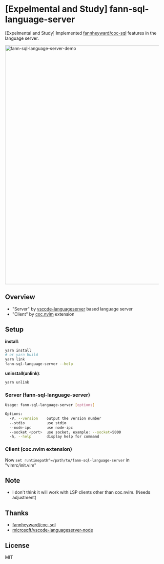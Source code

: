# [Expelmental and Study] fann-sql-language-server

[Expelmental and Study] Implemented [fannheyward/coc-sql](https://github.com/fannheyward/coc-sql) features in the language server.

<img width="780" alt="fann-sql-language-server-demo" src="https://user-images.githubusercontent.com/188642/118281698-790a0e00-b508-11eb-9df8-4f44dfec4c4a.gif">

## Overview

- "Server" by [vscode-languageserver](https://github.com/microsoft/vscode-languageserver-node) based language server
- "Client" by [coc.nvim](https://github.com/neoclide/coc.nvim) extension

## Setup

**install**:

```sh
yarn install
# or yarn build
yarn link
fann-sql-language-server --help
```

**uninstall(unlink)**:

```sh
yarn unlink
```

### Server (fann-sql-language-server)

```sh
Usage: fann-sql-language-server [options]

Options:
  -V, --version    output the version number
  --stdio          use stdio
  --node-ipc       use node-ipc
  --socket <port>  use socket. example: --socket=5000
  -h, --help       display help for command
```

### Client (coc.nvim extension)

Now `set runtimepath^=/path/to/fann-sql-language-server` in "vimrc/init.vim"

## Note

- I don't think it will work with LSP clients other than coc.nvim. (Needs adjustment)

## Thanks

- [fannheyward/coc-sql](https://github.com/fannheyward/coc-sql)
- [microsoft/vscode-languageserver-node](https://github.com/microsoft/vscode-languageserver-node)

## License

MIT
